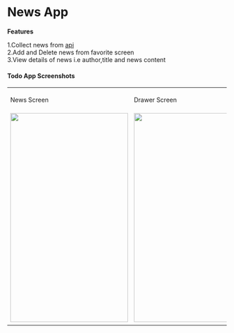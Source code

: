 # News App
**Features**

1.Collect news from [api](https://newsapi.org/)<br/>
2.Add and Delete news from favorite screen<br/>
3.View details of news i.e author,title and news content
#### Todo App Screenshots

<table>
  <tr>
    <td>News Screen</td>
     <td>Drawer Screen</td>
     <td>Fvorites Screen</td>
     <td>News Details Screen</td>
  </tr>
  <tr>
    <td><img src="" width=270 height=480></td>
    <td><img src="../../assets/newsScreen.png" width=270 height=480></td>
    <td><img src="https://github.com/code-ninja-james/TodoApp/blob/update/assets/Screenshot2.png" width=270 height=480></td>
    <td><img src="https://github.com/code-ninja-james/TodoApp/blob/update/assets/Screenshot2.png" width=270 height=480></td>
  </tr>
 </table>